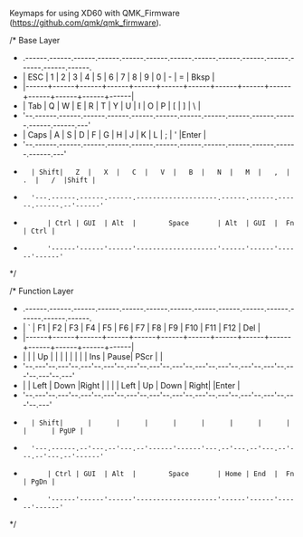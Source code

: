 Keymaps for using XD60 with QMK_Firmware (https://github.com/qmk/qmk_firmware).

/* Base Layer
* .------.------.------.------.------.------.------.------.------.------.------.------.------.------.
* | ESC  |   1  |   2  |   3  |   4  |   5  |   6  |   7  |   8  |   9  |   0  |  -   |  =   | Bksp |
* |------+------+------+------+------+------+------+------+------+------+------+------+------+------|
* | Tab  |   Q  |   W  |   E  |   R  |   T  |   Y  |   U  |   I  |   O  |   P  |  [   |   ]  |   \  |
* '--.------.------.------.------.------.------.------.------.------.------.------.------.------.---'
*    | Caps |   A  |   S  |   D  |   F  |   G  |   H  |   J  |   K  |   L  |   ;  |  '   |Enter |
*    '--.------.------.------.------.------.------.------.------.------.------.------.------.---'
*       | Shift|   Z  |   X  |   C  |   V  |   B  |   N  |   M  |   ,  |   .  |   /  |Shift |
*       '---.------.------.------.--------------------.------.------.------.------.--'------'
*           | Ctrl | GUI  | Alt  |        Space       | Alt  | GUI  |  Fn  | Ctrl |
*           '------'------'------'--------------------'------'------'------'------'
*/

/* Function Layer
* .------.------.------.------.------.------.------.------.------.------.------.------.------.------.
* |   `  |  F1  |  F2  |  F3  |  F4  |  F5  |  F6  |  F7  |  F8  |  F9  |  F10 |  F11 |  F12  | Del |
* |------+------+------+------+------+------+------+------+------+------+------+------+------+------|
* |      |      |  Up  |      |      |      |      |      |      |      |  Ins | Pause| PScr |      |
* '--.---'--.---'--.---'--.---'--.---'--.---'--.---'--.---'--.---'--.---'--.---'--.---'--.---'--.---'
*    |      | Left | Down |Right |      |      |      | Left |  Up  | Down | Right|      |Enter |
*    '--.---'--.---'--.---'--.---'--.---'--.---'--.---'--.---'--.---'--.---'--.---'--.---'--.---'
*       | Shift|      |      |      |      |      |      |      |      |      |      | PgUP |
*       '---.------.--'---.--'---.--'------'------'---.--'---.--'---.--'---.--'---.--'------'
*           | Ctrl | GUI  | Alt  |        Space       | Home | End  |  Fn  | PgDn |
*           '------'------'------'--------------------'------'------'------'------'
*/

